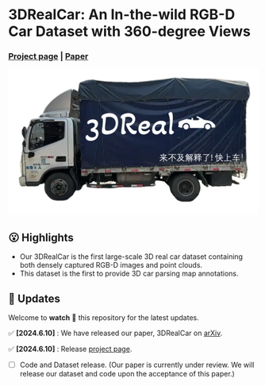 # 3DRealCar: An In-the-wild RGB-D Car Dataset with 360-degree Views
### [Project page](https://xiaobiaodu.github.io/3drealcar/) | [Paper](https://arxiv.org/html/2406.04875v1)

<img src="assets/teaser.png"/>




## 😮 Highlights
- Our 3DRealCar is the first large-scale 3D real car dataset containing both densely captured RGB-D images and point clouds.
-  This dataset is the first to provide 3D car parsing map annotations.


## 🚩 **Updates**

Welcome to **watch** 👀 this repository for the latest updates.

✅ **[2024.6.10]** : We have released our paper, 3DRealCar on [arXiv](https://arxiv.org/html/2406.04875v1).

✅ **[2024.6.10]** : Release [project page](https://xiaobiaodu.github.io/3drealcar/).
- [ ] Code and Dataset release. (Our paper is currently under review. We will release our dataset and code upon the acceptance of this paper.) 


















[//]: # (## ✏️ Citation)

[//]: # (If you find our paper and code useful in your research, please consider giving a star :star: and citation :pencil:.)

[//]: # ()
[//]: # (```BibTeX)

[//]: # ()
[//]: # ()
[//]: # ()
[//]: # (```)

[//]: # (<!---->)